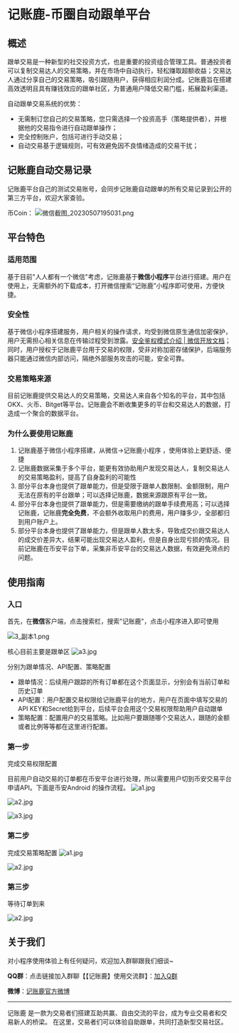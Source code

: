 # 记账鹿-币圈自动跟单平台

## **概述**

跟单交易是一种新型的社交投资方式，也是重要的投资组合管理工具。普通投资者可以复制交易达人的交易策略，并在市场中自动执行，轻松赚取超额收益；交易达人通过分享自己的交易策略，吸引跟随用户，获得相应利润分成。记账鹿旨在搭建高效透明且具有赚钱效应的跟单社区，为普通用户降低交易门槛，拓展盈利渠道。

自动跟单交易系统的优势：

*   无需制订您自己的交易策略，您只需选择一个投资高手（策略提供者），并根据他的交易指令进行自动跟单操作；
*   完全控制账户，包括可进行手动交易；
*   自动交易基于逻辑规则，可有效避免因不良情绪造成的交易干扰；

## 记账鹿自动交易记录

记账鹿平台自己的测试交易账号，会同步记账鹿自动跟单的所有交易记录到公开的第三方平台，欢迎大家查验。

币Coin：
![微信截图_20230507195031.png](https://upload-images.jianshu.io/upload_images/29045875-e0cfff36904ee2df.png?imageMogr2/auto-orient/strip%7CimageView2/2/w/1240)







## **平台特色**


### 适用范围

基于目前"人人都有一个微信"考虑，记账鹿基于**微信小程序**平台进行搭建。用户在使用上，无需额外的下载成本，打开微信搜索“记账鹿”小程序即可使用，方便快捷。

### 安全性

基于微信小程序搭建服务，用户相关的操作请求，均受到微信原生通信加密保护，用户无需担心相关信息在传输过程受到泄露。[安全鉴权模式介绍 | 微信开放文档](https://link.zhihu.com/?target=https%3A//developers.weixin.qq.com/miniprogram/dev/OpenApiDoc/getting_started/signature-verify.html%23%25E4%25BA%258C%25E3%2580%2581%2520%25E6%258E%25A5%25E5%258F%25A3%25E5%2586%2585%25E5%25AE%25B9%25E5%258A%25A0%25E5%25AF%2586%25E4%25BB%258B%25E7%25BB%258D)；同时，用户授权于记账鹿平台用于交易的权限，受非对称加密存储保护，后端服务器只能通过微信内部访问，隔绝外部服务攻击的可能，安全可靠。

### 交易策略来源

目前记账鹿提供交易达人的交易策略，交易达人来自各个知名的平台，其中包括OKX、火币、Bitget等平台。记账鹿会不断收集更多的平台和交易达人的数据，打造成一个聚合的数据平台。

### 为什么要使用记账鹿

1.  记账鹿基于微信小程序搭建，从微信->记账鹿小程序 ，使用体验上更舒适、便捷
2.  记账鹿数据采集于多个平台，能更有效协助用户发现交易达人，复制交易达人的交易策略盈利，提高了自身盈利的可能性
3.  部分平台本身也提供了跟单能力，但是受限于跟单人数限制、金额限制，用户无法在原有的平台跟单；可以选择记账鹿，数据来源跟原有平台一致。
4.  部分平台本身也提供了跟单能力，但是需要缴纳的跟单手续费用高；可以选择记账鹿，记账鹿**完全免费**，不会额外收取用户的费用，用户赚多少，全部都归到用户账户上。
5.  部分平台本身也提供了跟单能力，但是跟单人数太多，导致成交价跟交易达人的成交价差异大，结果可能出现交易达人盈利，但是自身出现亏损的情况。目前记账鹿在币安平台下单，采集非币安平台的交易达人数据，有效避免滑点的问题。

## 使用指南

### 入口

首先，在**微信**客户端，点击搜索栏，搜索"记账鹿"，点击小程序进入即可使用

![3_副本1.png](https://upload-images.jianshu.io/upload_images/29045875-8deb1bbe5415bcbd.png?imageMogr2/auto-orient/strip%7CimageView2/2/w/1240)



核心目前主要是跟单区
![a3.jpg](https://upload-images.jianshu.io/upload_images/29045875-41f82a244aa13fda.jpg?imageMogr2/auto-orient/strip%7CimageView2/2/w/1240)

分别为跟单情况、API配置、策略配置

*   跟单情况：后续用户跟踪的所有订单都在这个页面显示，分别会有当前订单和历史订单
*   API配置：用户配置交易权限给记账鹿平台的地方，用户在页面中填写交易的API KEY和Secret给到平台，后续平台会用这个交易权限帮助用户自动跟单
*   策略配置：配置用户的交易策略。比如用户要跟随哪个交易达人，跟随的金额或者比例等等都在这里进行配置。

### 第一步

完成交易权限配置

目前用户自动交易的订单都在币安平台进行处理，所以需要用户切到币安交易平台申请API。下面是币安Android 的操作流程。
![a1.jpg](https://upload-images.jianshu.io/upload_images/29045875-8a662a96754690bf.jpg?imageMogr2/auto-orient/strip%7CimageView2/2/w/1240)

![a2.jpg](https://upload-images.jianshu.io/upload_images/29045875-9958146696b68c21.jpg?imageMogr2/auto-orient/strip%7CimageView2/2/w/1240)

![a3.jpg](https://upload-images.jianshu.io/upload_images/29045875-2d2a71310cdc155a.jpg?imageMogr2/auto-orient/strip%7CimageView2/2/w/1240)





### 第二步

完成交易策略配置
![a1.jpg](https://upload-images.jianshu.io/upload_images/29045875-a3f4e09241b4c52e.jpg?imageMogr2/auto-orient/strip%7CimageView2/2/w/1240)

![a2.jpg](https://upload-images.jianshu.io/upload_images/29045875-c6d1bc84b4934039.jpg?imageMogr2/auto-orient/strip%7CimageView2/2/w/1240)



### 第三步

等待订单到来

![a2.jpg](https://upload-images.jianshu.io/upload_images/29045875-2cde4b6e0eed972a.jpg?imageMogr2/auto-orient/strip%7CimageView2/2/w/1240)



## 关于我们

对小程序使用体验上有任何疑问，欢迎加入群聊跟我们细谈~

**QQ群**：点击链接加入群聊【【记账鹿】使用交流群】：[加入Q群](http://qm.qq.com/cgi-bin/qm/qr?_wv=1027&k=i7_jeVVq3rrqG0T3GZR-qX0oafq0jjOq&authKey=s6SVarCbnjAB9He2jbHqftNm1u4Ik4oW5jJT%2BBJ3E%2BRfdHCaLf5V15gE0umCEP2k&noverify=0&group_code=820157476)

**微博**：[记账鹿官方微博](https://weibo.com/u/7837879814)
* * *


记账鹿 是一款为交易者们搭建互助共赢、自由交流的平台，成为专业交易者和交易新人的桥梁。
在这里，交易者们可以体验自助跟单，共同打造新型交易社区。
